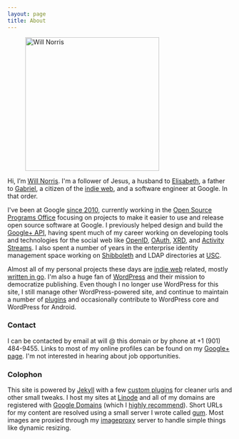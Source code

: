 ```yaml
---
layout: page
title: About
---
```

<div class="h-card vcard" markdown="1">

<figure class="alignright">
  <img src="/2005/05/03-800.jpg" alt="Will Norris" width="300" class="u-photo photo">
</figure>

Hi, I’m <a href="https://willnorris.com/" class="p-name u-url fn url">Will Norris</a>. I'm a
follower of Jesus, a husband to [Elisabeth][], a father to [Gabriel][], a citizen of the [indie
web][], and a <span class="p-role role">software engineer</span> at <span class="p-org
org">Google</span>.  In that order.

I've been at Google [since 2010][], currently working in the [Open Source Programs Office][]
focusing on projects to make it easier to use and release open source software at Google.  I
previously helped design and build the [Google+ API][], having spent much of my career working on
developing tools and technologies for the social web like [OpenID][], [OAuth][], [XRD][], and
[Activity Streams][].  I also spent a number of years in the enterprise identity management space
working on [Shibboleth][] and LDAP directories at [USC][].  

Almost all of my personal projects these days are [indie web][] related, mostly [written in go][].
I'm also a huge fan of [WordPress][] and their mission to democratize publishing.  Even though I no
longer use WordPress for this site, I still manage other WordPress-powered site, and continue to
maintain a number of [plugins][] and occasionally contribute to WordPress core and WordPress for
Android.

### Contact ###

I can be contacted by email at will @ this domain or by phone at <span class="p-tel tel">+1 (901)
484-9455</span>.  Links to most of my online profiles can be found on my [Google+ page][].  I'm not
interested in hearing about job opportunities.

</div>

[Elisabeth]: https://notsoserendipitous.com/
[Gabriel]: https://gabenorris.com/
[indie web]: http://indiewebcamp.com/
[since 2010]: /2010/01/going-to-google
[Open Source Programs Office]: https://developers.google.com/open-source/
[Google+ API]: https://developers.google.com/+/api/
[OpenID]: http://openid.net/
[OAuth]: http://oauth.net/
[XRD]: http://docs.oasis-open.org/xri/xrd/v1.0/xrd-1.0.html
[Activity Streams]: http://activitystrea.ms/
[Shibboleth]: http://shibboleth.net/
[USC]: http://www.usc.edu/
[written in go]: /go/
[WordPress]: https://wordpress.org/
[plugins]: https://profiles.wordpress.org/willnorris
[Google+ page]: https://plus.google.com/+willnorris/about


### Colophon ###

This site is powered by [Jekyll][] with a few [custom plugins][] for cleaner urls and other small
tweaks.  I host my sites at [Linode][] and all of my domains are registered with [Google Domains][]
(which I [highly recommend][]).  Short URLs for my content are resolved using a small server I wrote
called [gum][].  Most images are proxied through my [imageproxy][] server to handle simple things
like dynamic resizing.

[Jekyll]: http://jekyllrb.com/
[custom plugins]: https://github.com/willnorris/willnorris.com/tree/master/src/_plugins
[Linode]: https://www.linode.com/
[Google Domains]: https://www.google.com/domains
[highly recommend]: /2014/06/google-domains
[gum]: /go/gum
[imageproxy]: /go/imageproxy
